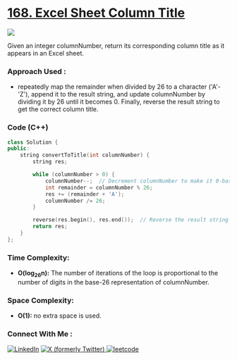 # [168. Excel Sheet Column Title](https://leetcode.com/problems/excel-sheet-column-title/)

![](https://badgen.net/badge/Level/Easy/green)

Given an integer columnNumber, return its corresponding column title as it appears in an Excel sheet.

### Approach Used :

-   repeatedly map the remainder when divided by 26 to a character ('A'-'Z'), append it to the result string, and update columnNumber by dividing it by 26 until it becomes 0. Finally, reverse the result string to get the correct column title.

### Code (C++)

```cpp
class Solution {
public:
    string convertToTitle(int columnNumber) {
        string res;

        while (columnNumber > 0) {
            columnNumber--;  // Decrement columnNumber to make it 0-based
            int remainder = columnNumber % 26;
            res += (remainder + 'A');  
            columnNumber /= 26;
        }

        reverse(res.begin(), res.end());  // Reverse the result string
        return res;
    }
};

```

### Time Complexity:
- **O(log<sub>26</sub>n):** The number of iterations of the loop is proportional to the number of digits in the base-26 representation of columnNumber.

### Space Complexity:
- **O(1):** no extra space is used.


### Connect With Me : 

<a href="https://www.linkedin.com/in/shivam-ray-b4306524a/" target="_blank"><img src="https://img.shields.io/badge/LinkedIn-0077B5?style=for-the-badge&logo=linkedin&logoColor=white" alt="LinkedIn"></a>
<a href="https://x.com/rai_shivam11/" target="_blank"><img src="https://img.shields.io/badge/Twitter-1DA1F2?style=for-the-badge&logo=twitter&logoColor=white" alt="X (formerly Twitter)">
</a>
<a href="https://leetcode.com/u/shrunited0702/" target="_blank"><img src="https://img.shields.io/badge/LeetCode-000000?style=for-the-badge&logo=LeetCode&logoColor=#d16c06" alt="leetcode">
</a>